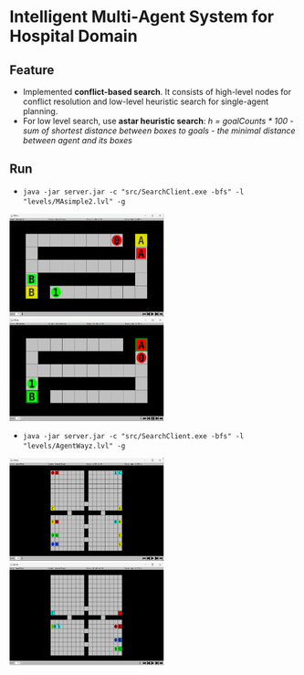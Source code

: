 # Intelligent Multi‑Agent System for Hospital Domain


## Feature
- Implemented **conflict-based search**. It consists of high-level nodes for conflict resolution and low-level heuristic search for single-agent planning.
- For low level search, use **astar heuristic search**: *h = goalCounts * 100 - sum of shortest distance between boxes to goals - the minimal distance between agent and its boxes*


## Run
- `java -jar server.jar -c "src/SearchClient.exe -bfs" -l "levels/MAsimple2.lvl" -g`

<p float="left">
<img width='270' height='180' src="image/2023-04-23193606.png">
<img width='270' height='180' src="image/2023-04-23193555.png">
</p>

- `java -jar server.jar -c "src/SearchClient.exe -bfs" -l "levels/AgentWayz.lvl" -g`

<p float="left">
<img width='270' height='180' src="image/2023-05-18162804.png">
<img width='270' height='180' src="image/2023-05-18162848.png">
</p>

